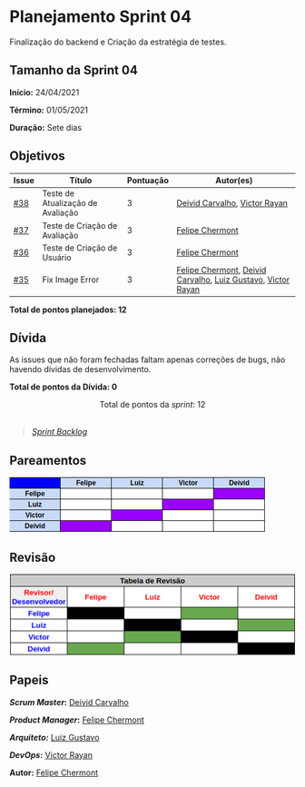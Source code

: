 # Planejamento Sprint 04

Finalização do backend e Criação da estratégia de testes. 

## Tamanho da Sprint 04

**Início:** 24/04/2021

**Término:** 01/05/2021

**Duração:** Sete dias

## Objetivos

| Issue | Título | Pontuação | Autor(es) |
|---|---|---|---|
|[#38](https://github.com/AvaInsta/webApp/issues/38)| Teste de Atualização de Avaliação | 3 |[Deivid Carvalho](https://github.com/kabalzin),  [Victor Rayan](https://github.com/victor-rayan) |
|[#37](https://github.com/AvaInsta/webApp/issues/37)| Teste de Criação de Avaliação  | 3 | [Felipe Chermont](https://github.com/chermont04) |
|[#36](https://github.com/AvaInsta/webApp/issues/36)| Teste de Criação de Usuário  | 3 | [Felipe Chermont](https://github.com/chermont04) |
|[#35](https://github.com/AvaInsta/webApp/issues/35)| Fix Image Error  | 3 | [Felipe Chermont](https://github.com/chermont04), [Deivid Carvalho](https://github.com/kabalzin), [Luiz Gustavo](https://github.com/LuizGustavoFR), [Victor Rayan](https://github.com/victor-rayan) |


<b>Total de pontos planejados: 12 </b>  

## Dívida

As issues que não foram fechadas faltam apenas correções de bugs, não havendo dívidas de desenvolvimento.

<b>Total de pontos da Dívida: 0</b> 


<div style="text-align: center"> Total de pontos da <i>sprint</i>: 12 </div> <br>

<!---Colocar no link abaixo as issues alocadas no milestone da Sprint--->
> [_Sprint_ _Backlog_](https://github.com/AvaInsta/webApp/milestone/6)  

## Pareamentos

![Pareamento](../../imgs/pareamentos/sprint02.jpeg)

## Revisão 

![Pareamento](../../imgs/revisao/revisao.jpeg)

## Papeis

***Scrum Master*:** [Deivid Carvalho](https://github.com/kabalzin)

***Product Manager*:** [Felipe Chermont](https://github.com/chermont04)

***Arquiteto:*** [Luiz Gustavo](https://github.com/LuizGustavoFR)

***DevOps*:** [Victor Rayan](https://github.com/victor-rayan)


**Autor:** [Felipe Chermont](https://github.com/chermont04)
